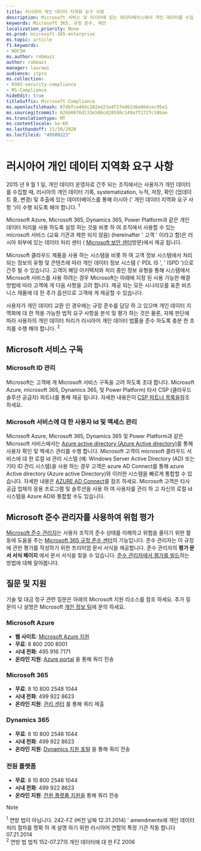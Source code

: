 ```yaml
---
title: 러시아어 개인 데이터 지역화 요구 사항
description: Microsoft 서비스 및 러시아에 있는 데이터베이스에서 개인 데이터를 수집 하는 방법, 러시아의 개인 데이터 기록, systematization, 누적, 저장, 확인 및 추출이 수행 되는 방식을 알아봅니다.
keywords: Microsoft 365, 규정 준수, 제안
localization_priority: None
ms.prod: microsoft-365-enterprise
ms.topic: article
f1.keywords:
- NOCSH
ms.author: robmazz
author: robmazz
manager: laurawi
audience: itpro
ms.collection:
- M365-security-compliance
- MS-Compliance
hideEdit: true
titleSuffix: Microsoft Compliance
ms.openlocfilehash: 07dbfce49dc202ed23a4f2fed6336e00dcec95e1
ms.sourcegitcommit: 626b0076d133e588cd28598c149a7f272fc18bae
ms.translationtype: MT
ms.contentlocale: ko-KR
ms.lasthandoff: 11/30/2020
ms.locfileid: "49509223"
---
```

# <a name="russian-personal-data-localization-requirements"></a>러시아어 개인 데이터 지역화 요구 사항

2015 년 9 월 1 일, 개인 데이터 운영자로 간주 되는 조직에서는 사용자가 개인 데이터를 수집할 때, 러시아의 개인 데이터 기록, systematization, 누적, 저장, 확인 (업데이트 중, 변경) 및 추출에 있는 데이터베이스를 통해 러시아 (' 개인 데이터 지역화 요구 사항 ')이 수행 되도록 해야 합니다. <sup>1</sup>

Microsoft Azure, Microsoft 365, Dynamics 365, Power Platform과 같은 개인 데이터 처리를 사용 하도록 설정 하는 것을 비롯 하 여 조직에서 사용할 수 있는 microsoft 서비스 (교육 기관과 제한 되지 않음) (hereinafter ' 고객 ' 이라고 함)은 러시아 외부에 있는 데이터 처리 센터 ( [Microsoft 보안 센터](https://www.microsoft.com/trust-center)방문)에서 제공 됩니다.

Microsoft 클라우드 제품을 사용 하는 시스템을 비롯 하 여 고객 정보 시스템에서 처리 되는 정보의 유형 및 콘텐츠에 따라 개인 데이터 정보 시스템 (' PDL IS ', ' ISPD ')으로 간주 될 수 있습니다. 고객이 해당 아키텍처와 처리 중인 정보 유형을 통해 시스템에서 Microsoft 서비스를 사용 하려는 경우 Microsoft는 아래에 지정 된 사용 가능한 해결 방법에 따라 고객에 게 다음 사항을 고려 합니다. 제공 되는 모든 시나리오를 표준 비즈니스 제품에 대 한 추가 옵션으로 고객에 게 제공할 수 있습니다.

사용자가 개인 데이터 교환 인 경우에는 규정 준수를 담당 하 고 있으며 개인 데이터 지역화에 대 한 적용 가능한 법적 요구 사항을 분석 및 평가 하는 것은 물론, 자체 판단에 따라 사용자의 개인 데이터 처리가 러시아어 개인 데이터 법률을 준수 하도록 충분 한 조치를 수행 해야 합니다. <sup>2</sup>

## <a name="subscribing-to-microsoft-services"></a>Microsoft 서비스 구독

### <a name="microsoft-id-management"></a>Microsoft ID 관리

Microsoft는 고객에 게 Microsoft 서비스 구독을 고려 하도록 초대 합니다. Microsoft Azure, microsoft 365, Dynamics 365, 및 Power Platform) 타사 CSP (클라우드 솔루션 공급자) 파트너를 통해 제공 됩니다. 자세한 내용은이 [CSP 파트너 목록을](https://pinpoint.microsoft.com/search?type=services&campaign=691)참조 하세요.

### <a name="managing-user-identity-and-access-for-microsoft-services"></a>Microsoft 서비스에 대 한 사용자 Id 및 액세스 관리

Microsoft Azure, Microsoft 365, Dynamics 365 및 Power Platform과 같은 Microsoft 서비스에서는 [Azure active directory (Azure Active directory)](https://azure.microsoft.com/services/active-directory/)를 통해 사용자 확인 및 액세스 관리를 수행 합니다. Microsoft 고객이 microsoft 클라우드 서비스에 대 한 로컬 id 관리 시스템 (예: Windows Server Active Directory (AD) 또는 기타 ID 관리 시스템)을 사용 하는 경우 고객은 azure AD Connect를 통해 azure Active directory (Azure active Directory)와 이러한 시스템을 빠르게 통합할 수 있습니다. 자세한 내용은 [AZURE AD Connect](https://docs.microsoft.com/azure/active-directory/cloud-provisioning/)를 참조 하세요. Microsoft 고객은 타사 공급 업체의 응용 프로그램 및 솔루션을 사용 하 여 사용자를 관리 하 고 자신의 로컬 id 시스템을 Azure AD와 통합할 수도 있습니다.

## <a name="use-microsoft-compliance-manager-to-assess-your-risk"></a>Microsoft 준수 관리자를 사용하여 위험 평가

[Microsoft 준수 관리자](https://docs.microsoft.com/microsoft-365/compliance/compliance-manager)는 사용자 조직의 준수 상태를 이해하고 위험을 줄이기 위한 활동에 도움을 주는 [Microsoft 365 규정 준수 센터](https://docs.microsoft.com/microsoft-365/compliance/microsoft-365-compliance-center)의 기능입니다. 준수 관리자는 이 규정에 관한 평가를 작성하기 위한 프리미엄 문서 서식을 제공합니다. 준수 관리자의 **평가 문서 서식 페이지** 에서 문서 서식을 찾을 수 있습니다. [준수 관리자에서 평가를 빌드](https://docs.microsoft.com/microsoft-365/compliance/compliance-manager-assessments)하는 방법에 대해 알아봅니다.

## <a name="questions-and-support"></a>질문 및 지원

기술 및 대금 청구 관련 질문은 아래의 Microsoft 지원 리소스를 참조 하세요. 추가 질문이 나 설명은 Microsoft [개인 정보 팀](https://support.microsoft.com/gp/privacy-page)에 문의 하세요.

### <a name="microsoft-azure"></a>Microsoft Azure

- **웹 사이트**: [Microsoft Azure 지원](https://aka.ms/GetAzureSupport)
- **무료**: 8 800 200 8001
- **시내 전화**: 495 916 7171
- **온라인 지원**: [Azure portal](https://portal.azure.com) 을 통해 쿼리 전송

### <a name="microsoft-365"></a>Microsoft 365

- **무료**: 8 10 800 2548 1044
- **시내 전화**: 499 922 8623
- **온라인 지원**: [관리 센터](https://portal.office.com/) 를 통해 쿼리 제출

### <a name="dynamics-365"></a>Dynamics 365

- **무료**: 8 10 800 2548 1044
- **시내 전화**: 499 922 8623
- **온라인 지원**: [Dynamics 지원 포털](https://dynamics.microsoft.com/support/) 을 통해 쿼리 전송

### <a name="power-platform"></a>전원 플랫폼

- **무료**: 8 10 800 2548 1044
- **시내 전화**: 499 922 8623
- **온라인 지원**: [전원 플랫폼 지원을](https://docs.microsoft.com/power-platform/admin/get-help-support) 통해 쿼리 전송

> [!NOTE]
> <sup>1</sup> 연방 법이 아닙니다. 242-FZ (버전 날짜 12.31.2014) ' amendments에 개인 데이터 처리 절차를 명확 하 게 설명 하기 위한 러시아어 연합의 특정 기관 작동 합니다 07.21.2014 <br>
> <sup>2</sup> 연방 법 법칙 152-07.27의 개인 데이터에 대 한 FZ 2006<br>
